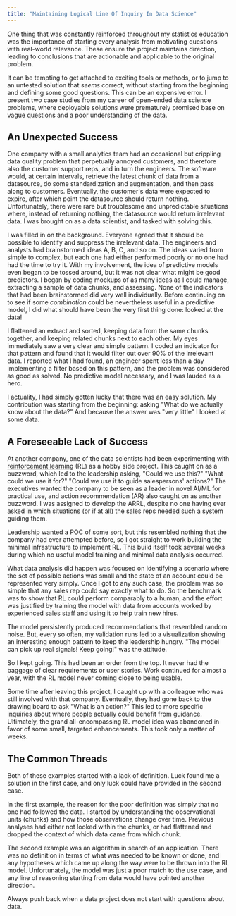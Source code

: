 ```yaml
---
title: "Maintaining Logical Line Of Inquiry In Data Science"
---
```



One thing that was constantly reinforced throughout my statistics education
was the importance of starting every analysis from motivating questions with
real-world relevance. These ensure the project maintains direction, leading
to conclusions that are actionable and applicable to the original problem.

It can be tempting to get attached to exciting tools or methods, or to jump to
an untested solution that _seems_ correct, without starting from the beginning
and defining some good questions. This can be an expensive error. I present
two case studies from my career of open-ended data science problems, where
deployable solutions were prematurely promised base on vague questions and a
poor understanding of the data.


## An Unexpected Success

One company with a small analytics team had an occasional but crippling data
quality problem that perpetually annoyed customers, and therefore also the
customer support reps, and in turn the engineers. The software would, at
certain intervals, retrieve the latest chunk of data from a datasource, do
some standardization and augmentation, and then pass along to customers.
Eventually, the customer's data were expected to expire, after which point the
datasource should return nothing. Unfortunately, there were rare but
troublesome and unpredictable situations where, instead of returning nothing,
the datasource would return irrelevant data. I was brought on as a data
scientist, and tasked with solving this.

I was filled in on the background. Everyone agreed that it should be possible
to identify and suppress the irrelevant data. The engineers and analysts had
brainstormed ideas A, B, C, and so on. The ideas varied from simple to
complex, but each one had either performed poorly or no one had had the time
to try it. With my involvement, the idea of predictive models even began to be
tossed around, but it was not clear what might be good predictors. I began by
coding mockups of as many ideas as I could manage, extracting a sample of data
chunks, and assessing. None of the indicators that had been brainstormed did
very well individually. Before continuing on to see if some _combination_ could
be nevertheless useful in a predictive model, I did what should have been the
very first thing done: looked at the data!

I flattened an extract and sorted, keeping data from the same chunks together,
and keeping related chunks next to each other. My eyes immediately saw a very
clear and simple pattern. I coded an indicator for that pattern and found that
it would filter out over 90% of the irrelevant data. I reported what I had
found, an engineer spent less than a day implementing a filter based on this
pattern, and the problem was considered as good as solved. No predictive
model necessary, and I was lauded as a hero.

I actuality, I had simply gotten lucky that there was an easy solution. My
contribution was starting from the beginning: asking "What do we actually know
about the data?" And because the answer was "very little" I looked at some
data.


## A Foreseeable Lack of Success

At another company, one of the data scientists had been experimenting with
[reinforcement learning](https://en.wikipedia.org/wiki/Reinforcement_learning)
(RL) as a hobby side project. This caught on as a buzzword, which led to the
leadership asking, "Could we use this?" "What could we use it for?" "Could we
use it to guide salespersons' actions?" The executives wanted the company to be
seen as a leader in novel AI/ML for practical use, and action recommendation
(AR) also caught on as another buzzword. I was assigned to develop the ARRL,
despite no one having ever asked in which situations (or if at all) the sales
reps needed such a system guiding them.

Leadership wanted a POC of some sort, but this resembled nothing that the
company had ever attempted before, so I got straight to work building the
minimal infrastructure to implement RL. This build itself took several weeks
during which no useful model training and minimal data analysis occurred.

What data analysis did happen was focused on identifying a scenario where the
set of possible actions was small and the state of an account could be
represented very simply. Once I got to any such case, the problem was so
simple that any sales rep could say exactly what to do. So the benchmark was
to show that RL could perform comparably to a human, and the effort was
justified by training the model with data from accounts worked by experienced
sales staff and using it to help train new hires.

The model persistently produced recommendations that resembled random noise.
But, every so often, my validation runs led to a visualization showing an
interesting enough pattern to keep the leadership hungry. "The model can pick
up real signals! Keep going!" was the attitude.

So I kept going. This had been an order from the top. It never had the baggage
of clear requirements or user stories. Work continued for almost a year, with
the RL model never coming close to being usable.

Some time after leaving this project, I caught up with a colleague who was
still involved with that company. Eventually, they had gone back to the
drawing board to ask "What is an action?" This led to more specific inquiries
about where people actually could benefit from guidance. Ultimately, the grand
all-encompassing RL model idea was abandoned in favor of some small, targeted
enhancements. This took only a matter of weeks.


## The Common Threads

Both of these examples started with a lack of definition. Luck found me a
solution in the first case, and only luck could have provided in the second
case.

In the first example, the reason for the poor definition was simply that no
one had followed the data. I started by understanding the observational units
(chunks) and how those observations change over time. Previous analyses had
either not looked within the chunks, or had flattened and dropped the context
of which data came from which chunk.

The second example was an algorithm in search of an application. There was no
definition in terms of what was needed to be known or done, and any hypotheses
which came up along the way were to be thrown into the RL model. Unfortunately,
the model was just a poor match to the use case, and any line of reasoning
starting from data would have pointed another direction.

Always push back when a data project does not start with questions about data.

